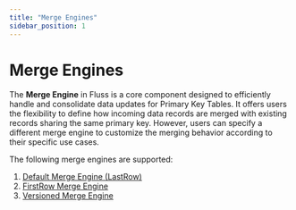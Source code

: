 ```yaml
---
title: "Merge Engines"
sidebar_position: 1
---
```


<!--
 Copyright (c) 2025 Alibaba Group Holding Ltd.

 Licensed under the Apache License, Version 2.0 (the "License");
 you may not use this file except in compliance with the License.
 You may obtain a copy of the License at

      http://www.apache.org/licenses/LICENSE-2.0

 Unless required by applicable law or agreed to in writing, software
 distributed under the License is distributed on an "AS IS" BASIS,
 WITHOUT WARRANTIES OR CONDITIONS OF ANY KIND, either express or implied.
 See the License for the specific language governing permissions and
 limitations under the License.
-->

# Merge Engines

The **Merge Engine** in Fluss is a core component designed to efficiently handle and consolidate data updates for Primary Key Tables.
It offers users the flexibility to define how incoming data records are merged with existing records sharing the same primary key.
However, users can specify a different merge engine to customize the merging behavior according to their specific use cases.

The following merge engines are supported:

1. [Default Merge Engine (LastRow)](table-design/table-types/pk-table/merge-engines/default.md)
2. [FirstRow Merge Engine](table-design/table-types/pk-table/merge-engines/first-row.md)
3. [Versioned Merge Engine](table-design/table-types/pk-table/merge-engines/versioned.md)

